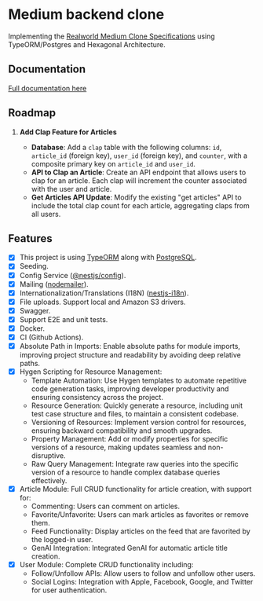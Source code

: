 # Medium backend clone

Implementing the [Realworld Medium Clone Specifications](https://realworld-docs.netlify.app/docs/implementation-creation/features) using TypeORM/Postgres and Hexagonal Architecture.

## Documentation <!-- omit in toc -->

[Full documentation here](/docs/readme.md)

## Roadmap

1. **Add Clap Feature for Articles**

   - **Database**: Add a `clap` table with the following columns: `id`, `article_id` (foreign key), `user_id` (foreign key), and `counter`, with a composite primary key on `article_id` and `user_id`.
   - **API to Clap an Article**: Create an API endpoint that allows users to clap for an article. Each clap will increment the counter associated with the user and article.
   - **Get Articles API Update**: Modify the existing "get articles" API to include the total clap count for each article, aggregating claps from all users.

## Features

- [x] This project is using [TypeORM](https://www.npmjs.com/package/typeorm) along with [PostgreSQL](https://www.postgresql.org/).
- [x] Seeding.
- [x] Config Service ([@nestjs/config](https://www.npmjs.com/package/@nestjs/config)).
- [x] Mailing ([nodemailer](https://www.npmjs.com/package/nodemailer)).
- [x] Internationalization/Translations (I18N) ([nestjs-i18n](https://www.npmjs.com/package/nestjs-i18n)).
- [x] File uploads. Support local and Amazon S3 drivers.
- [x] Swagger.
- [x] Support E2E and unit tests.
- [x] Docker.
- [x] CI (Github Actions).
- [x] Absolute Path in Imports: Enable absolute paths for module imports, improving project structure and readability by avoiding deep relative paths.
- [x] Hygen Scripting for Resource Management:
  - Template Automation: Use Hygen templates to automate repetitive code generation tasks, improving developer productivity and ensuring consistency across the project.
  - Resource Generation: Quickly generate a resource, including unit test case structure and files, to maintain a consistent codebase.
  - Versioning of Resources: Implement version control for resources, ensuring backward compatibility and smooth upgrades.
  - Property Management: Add or modify properties for specific versions of a resource, making updates seamless and non-disruptive.
  - Raw Query Management: Integrate raw queries into the specific version of a resource to handle complex database queries effectively.
- [x] Article Module: Full CRUD functionality for article creation, with support for:
  - Commenting: Users can comment on articles.
  - Favorite/Unfavorite: Users can mark articles as favorites or remove them.
  - Feed Functionality: Display articles on the feed that are favorited by the logged-in user.
  - GenAI Integration: Integrated GenAI for automatic article title creation.
- [x] User Module: Complete CRUD functionality including:
  - Follow/Unfollow APIs: Allow users to follow and unfollow other users.
  - Social Logins: Integration with Apple, Facebook, Google, and Twitter for user authentication.

